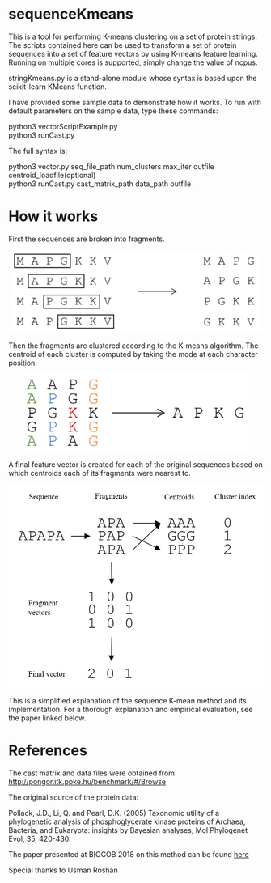 # sequenceKmeans
This is a tool for performing K-means clustering on a set of protein strings. The scripts contained here can be used to transform a set of protein sequences into a set of feature vectors by using K-means feature learning. Running on multiple cores is supported, simply change the value of ncpus.

stringKmeans.py is a stand-alone module whose syntax is based upon the scikit-learn KMeans function. 

I have provided some sample data to demonstrate how it works. To run with default parameters on the sample data, type these commands:

python3 vectorScriptExample.py  
python3 runCast.py

The full syntax is:


python3  vector.py  seq_file_path  num_clusters  max_iter  outfile  centroid_loadfile(optional)  
python3  runCast.py  cast_matrix_path  data_path  outfile

# How it works
First the sequences are broken into fragments.

<p align="center">
  <img src="images/fragment.PNG" width="500"/>
</p>

Then the fragments are clustered according to the K-means algorithm. The centroid of each cluster is computed by taking the mode at each character position.

<p align="center">
  <img src="images/cluster.PNG" width="450"/>
</p>

A final feature vector is created for each of the original sequences based on which centroids each of its fragments were nearest to.

<p align="center">
  <img src="images/cluster_process.PNG" width="550"/>
</p>

This is a simplified explanation of the sequence K-mean method and its implementation. For a thorough explanation and empirical evaluation, see the paper linked below.

# References
The cast matrix and data files were obtained from http://pongor.itk.ppke.hu/benchmark/#/Browse

The original source of the protein data:

Pollack, J.D., Li, Q. and Pearl, D.K. (2005) Taxonomic utility of a phylogenetic analysis of phosphoglycerate kinase proteins of Archaea, Bacteria, and Eukaryota: insights by Bayesian analyses, Mol Phylogenet Evol, 35, 420-430. 

The paper presented at BIOCOB 2018 on this method can be found <a href="https://www.google.com/url?sa=t&rct=j&q=&esrc=s&source=web&cd=1&cad=rja&uact=8&ved=0ahUKEwja1uy6x_baAhWErVkKHdf0BAgQFgguMAA&url=https%3A%2F%2Fweb.njit.edu%2F~usman%2FBIOCOB_2018_kmeans.pdf&usg=AOvVaw1UvE3vc2g52kdEvkND2pD0">here</a>

Special thanks to Usman Roshan
